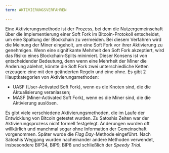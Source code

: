 ```yaml
---
term: AKTIVIERUNGSVERFAHREN

---
```

Eine Aktivierungsmethode ist der Prozess, bei dem die Nutzergemeinschaft über die Implementierung einer Soft Fork im Bitcoin-Protokoll entscheidet, um eine Spaltung der Blockchain zu vermeiden. Bei diesem Verfahren wird die Meinung der Miner eingeholt, um eine Soft Fork vor ihrer Aktivierung zu genehmigen. Wenn eine signifikante Mehrheit den Soft Fork akzeptiert, wird das Risiko eines Blockchain-Splits minimiert. Dieser Konsens ist von entscheidender Bedeutung, denn wenn eine Mehrheit der Miner die Änderung ablehnt, könnte die Soft Fork zwei unterschiedliche Ketten erzeugen: eine mit den geänderten Regeln und eine ohne. Es gibt 2 Hauptkategorien von Aktivierungsmethoden:


- UASF (User-Activated Soft Fork), wenn es die Knoten sind, die die Aktualisierung veranlassen;
- MASF (Miner-Activated Soft Fork), wenn es die Miner sind, die die Aktivierung auslösen.

Es gibt viele verschiedene Aktivierungsmethoden, die im Laufe der Entwicklung von Bitcoin getestet wurden. Zu Satoshis Zeiten war der Aktivierungsprozess nicht formell festgelegt. Änderungen wurden oft willkürlich und manchmal sogar ohne Information der Gemeinschaft vorgenommen. Später wurde die *Flag Day*-Methode eingeführt. Nach Satoshis Weggang wurden nacheinander andere Methoden verwendet, insbesondere BIP34, BIP9, BIP8 und schließlich der *Speedy Trial*.